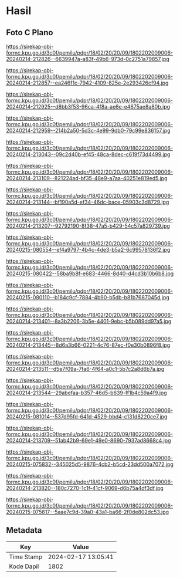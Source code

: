 # Hasil

## Foto C Plano

https://sirekap-obj-formc.kpu.go.id/3c0f/pemilu/pdpr/18/02/20/20/09/1802202009006-20240214-212826--6639947a-a83f-49b6-973d-0c2751a79857.jpg

https://sirekap-obj-formc.kpu.go.id/3c0f/pemilu/pdpr/18/02/20/20/09/1802202009006-20240214-212857--ea246f1c-7942-4109-825e-2e293426cf94.jpg

https://sirekap-obj-formc.kpu.go.id/3c0f/pemilu/pdpr/18/02/20/20/09/1802202009006-20240214-212925--d8bb3f53-96ca-4f8a-ae6e-e4675ae8a80b.jpg

https://sirekap-obj-formc.kpu.go.id/3c0f/pemilu/pdpr/18/02/20/20/09/1802202009006-20240214-212959--214b2a50-5d3c-4e99-9db0-79c99e836157.jpg

https://sirekap-obj-formc.kpu.go.id/3c0f/pemilu/pdpr/18/02/20/20/09/1802202009006-20240214-213043--09c2d40b-ef45-48ca-8dec-c619f73d4499.jpg

https://sirekap-obj-formc.kpu.go.id/3c0f/pemilu/pdpr/18/02/20/20/09/1802202009006-20240214-213109--821224ad-bf35-48e9-a7aa-40251e819ed5.jpg

https://sirekap-obj-formc.kpu.go.id/3c0f/pemilu/pdpr/18/02/20/20/09/1802202009006-20240214-213144--bf190a5d-ef34-46dc-bace-05903c3d8729.jpg

https://sirekap-obj-formc.kpu.go.id/3c0f/pemilu/pdpr/18/02/20/20/09/1802202009006-20240214-213207--92792190-8f38-47a5-b429-54c57a829739.jpg

https://sirekap-obj-formc.kpu.go.id/3c0f/pemilu/pdpr/18/02/20/20/09/1802202009006-20240215-080554--ef4a9797-4b4c-4de3-b5a2-6c99578136f2.jpg

https://sirekap-obj-formc.kpu.go.id/3c0f/pemilu/pdpr/18/02/20/20/09/1802202009006-20240215-080422--58ba9b8f-e683-4466-8d40-d4cd3b10b6b8.jpg

https://sirekap-obj-formc.kpu.go.id/3c0f/pemilu/pdpr/18/02/20/20/09/1802202009006-20240215-080110--b184c9cf-7884-4b90-b5db-b81b7687045d.jpg

https://sirekap-obj-formc.kpu.go.id/3c0f/pemilu/pdpr/18/02/20/20/09/1802202009006-20240214-213401--8a3b2206-3b5e-4401-9ebc-b5b089dd97a5.jpg

https://sirekap-obj-formc.kpu.go.id/3c0f/pemilu/pdpr/18/02/20/20/09/1802202009006-20240214-213445--8d6a3b66-0221-4c76-87ec-f0e30b0896f8.jpg

https://sirekap-obj-formc.kpu.go.id/3c0f/pemilu/pdpr/18/02/20/20/09/1802202009006-20240214-213511--d5e7f09a-7fa6-4f64-a0c1-5b7c2a8d6b7a.jpg

https://sirekap-obj-formc.kpu.go.id/3c0f/pemilu/pdpr/18/02/20/20/09/1802202009006-20240214-213544--29abefaa-b357-46d5-b639-ff1b4c59a4f9.jpg

https://sirekap-obj-formc.kpu.go.id/3c0f/pemilu/pdpr/18/02/20/20/09/1802202009006-20240215-081014--537d95fd-641d-4529-bbd4-c131d8220ce7.jpg

https://sirekap-obj-formc.kpu.go.id/3c0f/pemilu/pdpr/18/02/20/20/09/1802202009006-20240214-213709--51ab42b9-69e1-49e0-8690-7937ad8668c4.jpg

https://sirekap-obj-formc.kpu.go.id/3c0f/pemilu/pdpr/18/02/20/20/09/1802202009006-20240215-075832--345025d5-9876-4cb2-b5cd-23dd500a7072.jpg

https://sirekap-obj-formc.kpu.go.id/3c0f/pemilu/pdpr/18/02/20/20/09/1802202009006-20240214-213820--180c7270-1c1f-41cf-9069-d6b75a4df3df.jpg

https://sirekap-obj-formc.kpu.go.id/3c0f/pemilu/pdpr/18/02/20/20/09/1802202009006-20240215-075617--5aae7c9d-39a0-43a1-ba66-2f0de802dc53.jpg


## Metadata

| Key        | Value               |
| ---------- | ------------------- |
| Time Stamp | 2024-02-17 13:05:41 |
| Kode Dapil | 1802                |



